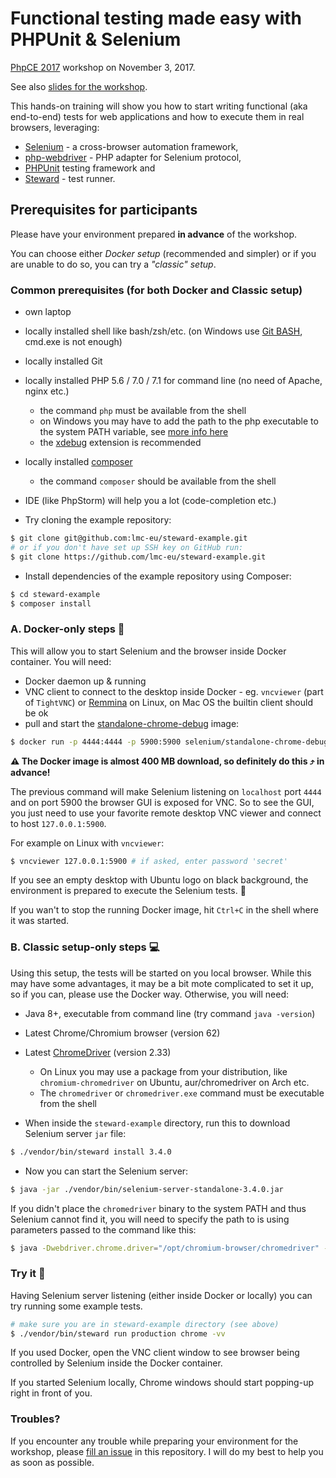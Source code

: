 # Functional testing made easy with PHPUnit & Selenium

[PhpCE 2017](https://2017.phpce.eu/) workshop on November 3, 2017.

See also [slides for the workshop](https://www.slideshare.net/ondram/workshop-functional-testing-made-easy-with-phpunit-selenium-phpce-poland-november-2017-81619016).

This hands-on training will show you how to start writing functional (aka end-to-end) tests for web applications and how 
to execute them in real browsers, leveraging:
 - [Selenium](https://github.com/SeleniumHQ/selenium) - a cross-browser automation framework,
 - [php-webdriver](https://github.com/facebook/php-webdriver) - PHP adapter for Selenium protocol,
 - [PHPUnit](https://github.com/sebastianbergmann/phpunit) testing framework and
 - [Steward](https://github.com/lmc-eu/steward) - test runner.
 
## Prerequisites for participants

Please have your environment prepared **in advance** of the workshop.
 
You can choose either *Docker setup* (recommended and simpler) or if you are unable to do so, you can try a *"classic" setup*.

### Common prerequisites (for both Docker and Classic setup)
- own laptop
- locally installed shell like bash/zsh/etc. (on Windows use [Git BASH](https://git-for-windows.github.io/), cmd.exe is not enough)
- locally installed Git
- locally installed PHP 5.6 / 7.0 / 7.1 for command line (no need of Apache, nginx etc.)
    - the command `php` must be available from the shell
    - on Windows you may have to add the path to the php executable to the system PATH variable, see [more info here](https://stackoverflow.com/questions/17727436/how-to-properly-set-php-environment-variable-to-run-commands-in-git-bash)
    - the [xdebug](https://xdebug.org/download.php) extension is recommended 
- locally installed [composer](https://getcomposer.org/)
    - the command `composer` should be available from the shell
- IDE (like PhpStorm) will help you a lot (code-completion etc.)

- Try cloning the example repository:

```sh
$ git clone git@github.com:lmc-eu/steward-example.git
# or if you don't have set up SSH key on GitHub run:
$ git clone https://github.com/lmc-eu/steward-example.git
```

- Install dependencies of the example repository using Composer:
```sh
$ cd steward-example
$ composer install
```

### A. Docker-only steps 🐳

This will allow you to start Selenium and the browser inside Docker container. You will need:

- Docker daemon up & running
- VNC client to connect to the desktop inside Docker - eg. `vncviewer` (part of `TightVNC`) or [Remmina](https://www.remmina.org/) on Linux, on Mac OS the builtin client should be ok
- pull and start the [standalone-chrome-debug](https://hub.docker.com/r/selenium/standalone-chrome-debug/) image:

```sh
$ docker run -p 4444:4444 -p 5900:5900 selenium/standalone-chrome-debug:3.6.0
```
**⚠ The Docker image is almost 400 MB download, so definitely do this ⤴ in advance!**

The previous command will make Selenium listening on `localhost` port `4444` and on port 5900 the browser GUI is exposed for VNC.
So to see the GUI, you just need to use your favorite remote desktop VNC viewer and connect to host `127.0.0.1:5900`.

For example on Linux with `vncviewer`:

```sh
$ vncviewer 127.0.0.1:5900 # if asked, enter password 'secret'
```

If you see an empty desktop with Ubuntu logo on black background, the environment is prepared to execute the Selenium tests. 🎉

If you wan't to stop the running Docker image, hit `Ctrl+C` in the shell where it was started.

### B. Classic setup-only steps 💻

Using this setup, the tests will be started on you local browser. While this may have some advantages,
 it may be a bit mote complicated to set it up, so if you can, please use the Docker way. Otherwise, you will need:

- Java 8+, executable from command line (try command `java -version`)
- Latest Chrome/Chromium browser (version 62)
- Latest [ChromeDriver](https://sites.google.com/a/chromium.org/chromedriver/downloads) (version 2.33)
    - On Linux you may use a package from your distribution, like `chromium-chromedriver` on Ubuntu, aur/chromedriver on Arch etc.
    - The `chromedriver` or `chromedriver.exe` command must be executable from the shell

- When inside the `steward-example` directory, run this to download Selenium server `jar` file:

```sh
$ ./vendor/bin/steward install 3.4.0
```

- Now you can start the Selenium server:
```sh
$ java -jar ./vendor/bin/selenium-server-standalone-3.4.0.jar
```

If you didn't place the `chromedriver` binary to the system PATH and thus Selenium cannot find it, you will need to 
specify the path to is using parameters passed to the command like this:

```sh
$ java -Dwebdriver.chrome.driver="/opt/chromium-browser/chromedriver" -jar vendor/bin/selenium-server-standalone-3.4.0.jar
```
 
### Try it 🚀

Having Selenium server listening (either inside Docker or locally) you can try running some example tests.
 
```sh
# make sure you are in steward-example directory (see above)
$ ./vendor/bin/steward run production chrome -vv
```

If you used Docker, open the VNC client window to see browser being controlled by Selenium inside the Docker container.

If you started Selenium locally, Chrome windows should start popping-up right in front of you.

### Troubles?

If you encounter any trouble while preparing your environment for the workshop, please
[fill an issue](https://github.com/OndraM/selenium-workshop-phpce/issues/new) in this repository.
I will do my best to help you as soon as possible.
